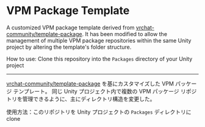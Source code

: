 # VPM Package Template

A customized VPM package template derived from [vrchat-community/template-package](https://github.com/vrchat-community/template-package).
It has been modified to allow the management of multiple VPM package repositories within the same Unity project by altering the template's folder structure.

How to use: Clone this repository into the `Packages` directory of your Unity project

---

[vrchat-community/template-package](https://github.com/vrchat-community/template-package) を基にカスタマイズした VPM パッケージ テンプレート。
同じ Unity プロジェクト内で複数の VPM パッケージ リポジトリを管理できるように、主にディレクトリ構造を変更した。

使用方法：このリポジトリを Unity プロジェクトの `Packages` ディレクトリに clone
